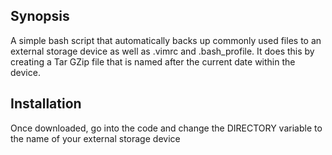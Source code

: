 ## Synopsis
A simple bash script that automatically backs up commonly used files to an external storage device as well as .vimrc and .bash_profile.
It does this by creating a Tar GZip file that is named after the current date within the device.

## Installation
Once downloaded, go into the code and change the DIRECTORY variable to the name of your external storage device

